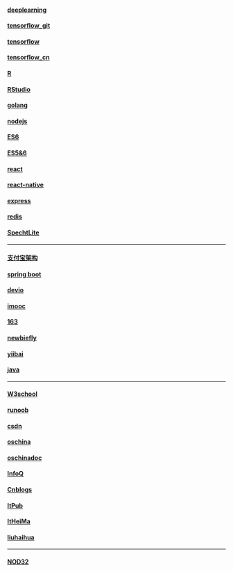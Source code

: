 #### [deeplearning](https://github.com/exacity/deeplearningbook-chinese)
#### [tensorflow_git](https://github.com/tensorflow)
#### [tensorflow](https://www.tensorflow.org/)
#### [tensorflow_cn](http://www.tensorfly.cn/)
#### [R](https://www.r-project.org/)
#### [RStudio](https://www.rstudio.com/)
#### [golang](https://golang.org/)
#### [nodejs](https://nodejs.org/zh-cn/)
#### [ES6](http://es6.ruanyifeng.com/#README)
#### [ES5&6](http://bbs.reactnative.cn)
#### [react](https://github.com/facebook/react)
#### [react-native](https://github.com/reactnativecn/react-native-guide)
#### [express](https://github.com/expressjs/express)
#### [redis](https://redis.io/)
#### [SpechtLite](https://github.com/zhuhaow/SpechtLite)
---
#### [支付宝架构](https://www.zhihu.com/question/19907497)
#### [spring boot](http://www.bbsmax.com/R/6pdDmaBDzw/)
#### [devio](http://www.devio.org/)
#### [imooc](http://www.imooc.com/)
#### [163](http://study.163.com/)
#### [newbiefly](http://www.newbiefly.com/)
#### [yiibai](http://www.yiibai.com/r/)
#### [java](http://www.programcreek.com/java-api-examples/index.php?api=java.util.List)
---
#### [W3school](http://www.w3school.com.cn/)
#### [runoob](http://www.runoob.com)
#### [csdn](http://www.csdn.net/)
#### [oschina](https://www.oschina.net/)
#### [oschinadoc](http://git.mydoc.io/?t=154711)
#### [InfoQ](http://www.infoq.com/cn/)
#### [Cnblogs](https://www.cnblogs.com/)
#### [ItPub](http://blog.itpub.net/index.php)
#### [ItHeiMa](http://www.itheima.com/)
#### [liuhaihua](http://www.liuhaihua.cn/)
---
#### [NOD32](http://down.lansedongli.com/zt/eset_nod32_key.html)
